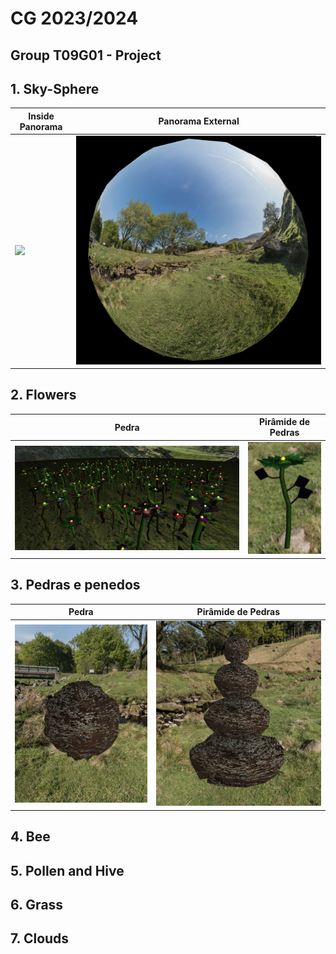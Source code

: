 # CG 2023/2024

## Group T09G01 - Project

## 1. Sky-Sphere

| Inside Panorama | Panorama External |
| -------------- | ------------ |
| <img src="screenshots/project-t09g01-1.png" /> |  <img src="screenshots/project-t09g01-2.png" /> | 

## 2. Flowers

| Pedra | Pirâmide de Pedras |
| -------------- | ------------ |
| <img src="screenshots/project-t09g01-5.png" /> |  <img src="screenshots/project-t09g01-6.png" /> |


## 3. Pedras e penedos

| Pedra | Pirâmide de Pedras |
| -------------- | ------------ |
| <img src="screenshots/project-t09g01-3.png" /> |  <img src="screenshots/project-t09g01-4.png" /> |

## 4. Bee

## 5. Pollen and Hive

## 6. Grass

## 7. Clouds